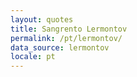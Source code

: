 ```yaml
---
layout: quotes
title: Sangrento Lermontov
permalink: /pt/lermontov/
data_source: lermontov
locale: pt
---
```

